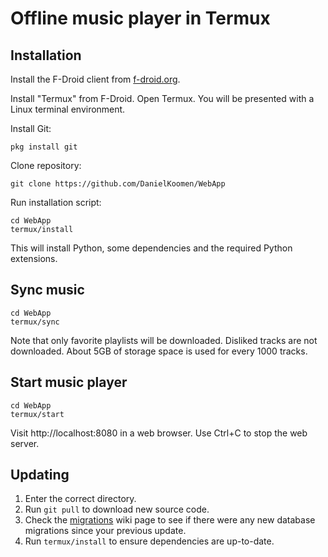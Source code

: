 # Offline music player in Termux

## Installation

Install the F-Droid client from [f-droid.org](https://f-droid.org/F-Droid.apk).

Install "Termux" from F-Droid. Open Termux. You will be presented with a Linux terminal environment.

Install Git:
```
pkg install git
```

Clone repository:
```
git clone https://github.com/DanielKoomen/WebApp
```

Run installation script:
```
cd WebApp
termux/install
```

This will install Python, some dependencies and the required Python extensions.

## Sync music
```
cd WebApp
termux/sync
```

Note that only favorite playlists will be downloaded. Disliked tracks are not downloaded. About 5GB of storage space is used for every 1000 tracks.

## Start music player
```
cd WebApp
termux/start
```

Visit http://localhost:8080 in a web browser. Use Ctrl+C to stop the web server.

## Updating
1. Enter the correct directory.
2. Run `git pull` to download new source code.
3. Check the [migrations](./migrations.md) wiki page to see if there were any new database migrations since your previous update.
4. Run `termux/install` to ensure dependencies are up-to-date.
